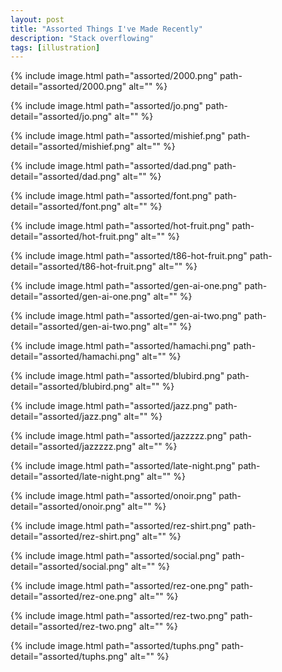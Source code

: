 ```yaml
---
layout: post
title: "Assorted Things I've Made Recently"
description: "Stack overflowing"
tags: [illustration]
---
```


{% include image.html path="assorted/2000.png" path-detail="assorted/2000.png" alt="" %}

{% include image.html path="assorted/jo.png" path-detail="assorted/jo.png" alt="" %}

{% include image.html path="assorted/mishief.png" path-detail="assorted/mishief.png" alt="" %}

{% include image.html path="assorted/dad.png" path-detail="assorted/dad.png" alt="" %}

{% include image.html path="assorted/font.png" path-detail="assorted/font.png" alt="" %}

{% include image.html path="assorted/hot-fruit.png" path-detail="assorted/hot-fruit.png" alt="" %}

{% include image.html path="assorted/t86-hot-fruit.png" path-detail="assorted/t86-hot-fruit.png" alt="" %}

{% include image.html path="assorted/gen-ai-one.png" path-detail="assorted/gen-ai-one.png" alt="" %}

{% include image.html path="assorted/gen-ai-two.png" path-detail="assorted/gen-ai-two.png" alt="" %}

{% include image.html path="assorted/hamachi.png" path-detail="assorted/hamachi.png" alt="" %}

{% include image.html path="assorted/blubird.png" path-detail="assorted/blubird.png" alt="" %}

{% include image.html path="assorted/jazz.png" path-detail="assorted/jazz.png" alt="" %}

{% include image.html path="assorted/jazzzzz.png" path-detail="assorted/jazzzzz.png" alt="" %}

{% include image.html path="assorted/late-night.png" path-detail="assorted/late-night.png" alt="" %}

{% include image.html path="assorted/onoir.png" path-detail="assorted/onoir.png" alt="" %}

{% include image.html path="assorted/rez-shirt.png" path-detail="assorted/rez-shirt.png" alt="" %}

{% include image.html path="assorted/social.png" path-detail="assorted/social.png" alt="" %}

{% include image.html path="assorted/rez-one.png" path-detail="assorted/rez-one.png" alt="" %}

{% include image.html path="assorted/rez-two.png" path-detail="assorted/rez-two.png" alt="" %}

{% include image.html path="assorted/tuphs.png" path-detail="assorted/tuphs.png" alt="" %}
